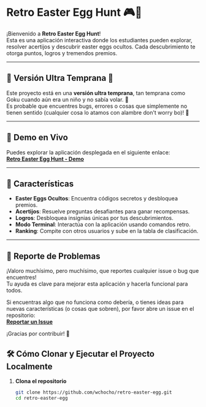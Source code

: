 # Retro Easter Egg Hunt 🎮🥚

¡Bienvenido a **Retro Easter Egg Hunt**!  
Esta es una aplicación interactiva donde los estudiantes pueden explorar, resolver acertijos y descubrir easter eggs ocultos. Cada descubrimiento te otorga puntos, logros y tremendos premios.

---

## 🚨 Versión Ultra Temprana 🚧  
Este proyecto está en una **versión ultra temprana**, tan temprana como Goku cuando aún era un niño y no sabía volar. 🐉  
Es probable que encuentres bugs, errores o cosas que simplemente no tienen sentido (cualquier cosa lo atamos con alambre don't worry bo)! 💪

---

## 🚀 Demo en Vivo  
Puedes explorar la aplicación desplegada en el siguiente enlace:  
[**Retro Easter Egg Hunt - Demo**](https://retro-easter-egg.vercel.app/)

---

## 📖 Características  
- **Easter Eggs Ocultos**: Encuentra códigos secretos y desbloquea premios.
- **Acertijos**: Resuelve preguntas desafiantes para ganar recompensas.
- **Logros**: Desbloquea insignias únicas por tus descubrimientos.
- **Modo Terminal**: Interactúa con la aplicación usando comandos retro.
- **Ranking**: Compite con otros usuarios y sube en la tabla de clasificación.

---
## 🐞 Reporte de Problemas  

¡Valoro muchísimo, pero muchísimo, que reportes cualquier issue o bug que encuentres!  
Tu ayuda es clave para mejorar esta aplicación y hacerla funcional para todos.  

Si encuentras algo que no funciona como debería, o tienes ideas para nuevas características (o cosas que sobren), por favor abre un issue en el repositorio:  
[**Reportar un Issue**](https://github.com/wchocho/retro-easter-egg/issues)  

¡Gracias por contribuir! 🙌


## 🛠️ Cómo Clonar y Ejecutar el Proyecto Localmente  

1. **Clona el repositorio**  
   ```bash
   git clone https://github.com/wchocho/retro-easter-egg.git
   cd retro-easter-egg
